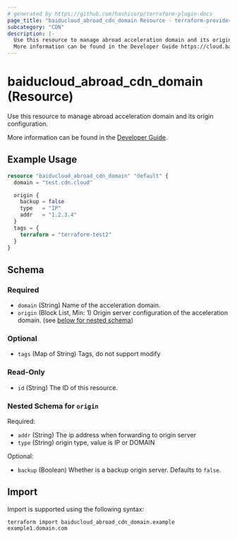 ```yaml
---
# generated by https://github.com/hashicorp/terraform-plugin-docs
page_title: "baiducloud_abroad_cdn_domain Resource - terraform-provider-baiducloud"
subcategory: "CDN"
description: |-
  Use this resource to manage abroad acceleration domain and its origin configuration.
  More information can be found in the Developer Guide https://cloud.baidu.com/doc/CDN-ABROAD/s/gjwvxiywx.
---
```


# baiducloud_abroad_cdn_domain (Resource)

Use this resource to manage abroad acceleration domain and its origin configuration.

More information can be found in the [Developer Guide](https://cloud.baidu.com/doc/CDN-ABROAD/s/gjwvxiywx).

## Example Usage

```terraform
resource "baiducloud_abroad_cdn_domain" "default" {
  domain = "test.cdn.cloud"

  origin {
    backup = false
    type   = "IP"
    addr   = "1.2.3.4"
  }
  tags = {
    terraform = "terraform-test2"
  }
}
```

<!-- schema generated by tfplugindocs -->
## Schema

### Required

- `domain` (String) Name of the acceleration domain.
- `origin` (Block List, Min: 1) Origin server configuration of the acceleration domain. (see [below for nested schema](#nestedblock--origin))

### Optional

- `tags` (Map of String) Tags, do not support modify

### Read-Only

- `id` (String) The ID of this resource.

<a id="nestedblock--origin"></a>
### Nested Schema for `origin`

Required:

- `addr` (String) The ip address when forwarding to origin server
- `type` (String) origin type, value is IP or DOMAIN

Optional:

- `backup` (Boolean) Whether is a backup origin server. Defaults to `false`.

## Import

Import is supported using the following syntax:

```shell
terraform import baiducloud_abroad_cdn_domain.example example1.domain.com
```
